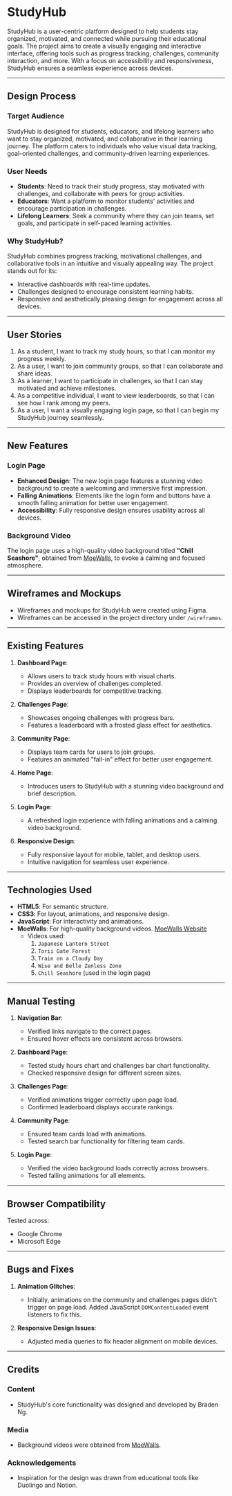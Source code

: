 # StudyHub

StudyHub is a user-centric platform designed to help students stay organized, motivated, and connected while pursuing their educational goals. The project aims to create a visually engaging and interactive interface, offering tools such as progress tracking, challenges, community interaction, and more. With a focus on accessibility and responsiveness, StudyHub ensures a seamless experience across devices.

---

## Design Process

### Target Audience
StudyHub is designed for students, educators, and lifelong learners who want to stay organized, motivated, and collaborative in their learning journey. The platform caters to individuals who value visual data tracking, goal-oriented challenges, and community-driven learning experiences.

### User Needs
- **Students**: Need to track their study progress, stay motivated with challenges, and collaborate with peers for group activities.
- **Educators**: Want a platform to monitor students' activities and encourage participation in challenges.
- **Lifelong Learners**: Seek a community where they can join teams, set goals, and participate in self-paced learning activities.

### Why StudyHub?
StudyHub combines progress tracking, motivational challenges, and collaborative tools in an intuitive and visually appealing way. The project stands out for its:
- Interactive dashboards with real-time updates.
- Challenges designed to encourage consistent learning habits.
- Responsive and aesthetically pleasing design for engagement across all devices.

---

## User Stories

1. As a student, I want to track my study hours, so that I can monitor my progress weekly.
2. As a user, I want to join community groups, so that I can collaborate and share ideas.
3. As a learner, I want to participate in challenges, so that I can stay motivated and achieve milestones.
4. As a competitive individual, I want to view leaderboards, so that I can see how I rank among my peers.
5. As a user, I want a visually engaging login page, so that I can begin my StudyHub journey seamlessly.

---

## New Features

### Login Page
- **Enhanced Design**: The new login page features a stunning video background to create a welcoming and immersive first impression.
- **Falling Animations**: Elements like the login form and buttons have a smooth falling animation for better user engagement.
- **Accessibility**: Fully responsive design ensures usability across all devices.

### Background Video
The login page uses a high-quality video background titled **"Chill Seashore"**, obtained from [MoeWalls](https://www.moewalls.com), to evoke a calming and focused atmosphere.

---

## Wireframes and Mockups

- Wireframes and mockups for StudyHub were created using Figma.
- Wireframes can be accessed in the project directory under `/wireframes`.

---

## Existing Features

1. **Dashboard Page**:
   - Allows users to track study hours with visual charts.
   - Provides an overview of challenges completed.
   - Displays leaderboards for competitive tracking.

2. **Challenges Page**:
   - Showcases ongoing challenges with progress bars.
   - Features a leaderboard with a frosted glass effect for aesthetics.

3. **Community Page**:
   - Displays team cards for users to join groups.
   - Features an animated "fall-in" effect for better user engagement.

4. **Home Page**:
   - Introduces users to StudyHub with a stunning video background and brief description.

5. **Login Page**:
   - A refreshed login experience with falling animations and a calming video background.

6. **Responsive Design**:
   - Fully responsive layout for mobile, tablet, and desktop users.
   - Intuitive navigation for seamless user experience.

---

## Technologies Used

- **HTML5**: For semantic structure.
- **CSS3**: For layout, animations, and responsive design.
- **JavaScript**: For interactivity and animations.
- **MoeWalls**: For high-quality background videos. [MoeWalls Website](https://www.moewalls.com)
  - Videos used:
    1. `Japanese Lantern Street`
    2. `Torii Gate Forest`
    3. `Train on a Cloudy Day`
    4. `Wise and Belle Zenless Zone`
    5. `Chill Seashore` (used in the login page)

---

## Manual Testing

1. **Navigation Bar**:
   - Verified links navigate to the correct pages.
   - Ensured hover effects are consistent across browsers.

2. **Dashboard Page**:
   - Tested study hours chart and challenges bar chart functionality.
   - Checked responsive design for different screen sizes.

3. **Challenges Page**:
   - Verified animations trigger correctly upon page load.
   - Confirmed leaderboard displays accurate rankings.

4. **Community Page**:
   - Ensured team cards load with animations.
   - Tested search bar functionality for filtering team cards.

5. **Login Page**:
   - Verified the video background loads correctly across browsers.
   - Tested falling animations for all elements.

---

## Browser Compatibility

Tested across:
- Google Chrome
- Microsoft Edge

---

## Bugs and Fixes

1. **Animation Glitches**:
   - Initially, animations on the community and challenges pages didn't trigger on page load. Added JavaScript `DOMContentLoaded` event listeners to fix this.

2. **Responsive Design Issues**:
   - Adjusted media queries to fix header alignment on mobile devices.

---

## Credits

### Content
- StudyHub's core functionality was designed and developed by Braden Ng.

### Media
- Background videos were obtained from [MoeWalls](https://www.moewalls.com).

### Acknowledgements
- Inspiration for the design was drawn from educational tools like Duolingo and Notion.
